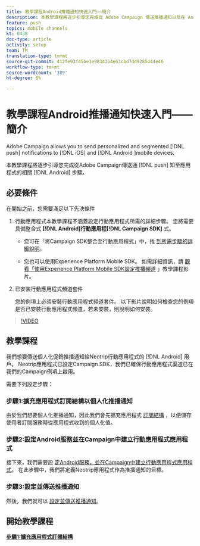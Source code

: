 ```yaml
---
title: 教學課程Android推播通知快速入門——簡介
description: 本教學課程將逐步引導您完成從 Adobe Campaign 傳送推播通知以及在 Android 應用程式中接收這些通知的步驟。
feature: push
topics: mobile channels
kt: 6438
doc-type: article
activity: setup
team: TM
translation-type: tm+mt
source-git-commit: 412fe93f45be1e98343b4e63cbd7dd9285444e46
workflow-type: tm+mt
source-wordcount: '389'
ht-degree: 6%

---
```



# 教學課程Android推播通知快速入門——簡介

Adobe Campaign allows you to send personalized and segmented [!DNL push] notifications to [!DNL iOS] and [!DNL Android ]mobile devices.

本教學課程將逐步引導您完成從Adobe Campaign傳送通 [!DNL push] 知至應用程式的相關 [!DNL Android] 步驟。

## 必要條件

在開始之前，您需要滿足以下先決條件

1) 行動應用程式本教學課程不涵蓋設定行動應用程式所需的詳細步驟。 您將需要具備整合式 **[!DNL Android]行動應用程[!DNL Campaign SDK]** 式。

   * 您可在「將Campaign SDK整合至行動應用程式」中，找 [到所需步驟的詳細說明](https://experienceleague.adobe.com/docs/campaign-classic/using/sending-messages/sending-push-notifications/integrating-campaign-sdk-into-the-mobile-application.html)。

   * 您也可以使用Experience Platform Mobile SDK。 如需詳細資訊，請 [觀看「使用Experience Platform Mobile SDK設定推播頻道](https://experienceleague.adobe.com/docs/campaign-classic-learn/tutorials/sending-messages/push-channel/configure-push-using-aep-mobile-sdk.html) 」教學課程影片。

2) 已安裝行動應用程式頻道套件

   您的例項上必須安裝行動應用程式頻道套件。 以下影片說明如何檢查您的例項是否已安裝行動應用程式頻道，若未安裝，則說明如何安裝。

>[!VIDEO](https://video.tv.adobe.com/v/326544?quality=12)

## 教學課程

我們想要傳送個人化促銷推播通知給Neotrip行動應用程式的 [!DNL Android] 用戶。 Neotrip應用程式已設定Campaign SDK，我們已確保行動應用程式渠道已在我們的Campaign例項上啟用。

需要下列設定步驟：

### 步驟1:擴充應用程式訂閱結構以個人化推播通知

由於我們想要個人化推播通知，因此我們會先擴充應用程式 [訂閱結構](/help/tutorial-getting-started-with-push-notifications-for-android/extending-the-app-subscription-schema.md) ，以便儲存使用者訂閱服務時從應用程式收到的個人化值。

### 步驟2:設定Android服務並在Campaign中建立行動應用程式應用程式

接下來，我們需要設 [定Android服務，並在Campaign中建立行動應用程式應用程式](/help/tutorial-getting-started-with-push-notifications-for-android/configuring-an-android-service-in-campaign.md)。 在此步驟中，我們將定義Neotrip應用程式作為推播通知的目標。

### 步驟3:設定並傳送推播通知

然後，我們就可以 [設定並傳送推播通知](/help/tutorial-getting-started-with-push-notifications-for-android/configuring-and-sending-push-notifications.md)。

## 開始教學課程

**[步驟1:擴充應用程式訂閱結構](/help/tutorial-getting-started-with-push-notifications-for-android/extending-the-app-subscription-schema.md)**
